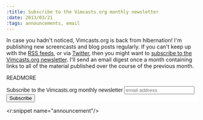 ```yaml
--- 
:title: Subscribe to the Vimcasts.org monthly newsletter
:date: 2013/03/21
:tags: announcements, email
---
```


In case you hadn't noticed, Vimcasts.org is back from hibernation! I'm publishing new screencasts and blog posts regularly. If you can't keep up with the [RSS feeds][feeds], or via [Twitter], then you might want to [subscribe to the Vimcasts.org newsletter][vimcasts-newsletter]. I'll send an email digest once a month containing links to all of the material published over the course of the previous month.

[vimcasts-newsletter]: http://eepurl.com/w5A7P
[Twitter]: http://twitter.com/vimcasts
[feeds]: http://vimcasts.org/feeds


READMORE

<!-- Begin MailChimp Signup Form -->
<link href="http://cdn-images.mailchimp.com/embedcode/slim-081711.css" rel="stylesheet" type="text/css">
<style type="text/css">
  #mc_embed_signup{background:#fff; clear:left; font:14px Helvetica,Arial,sans-serif; }
  /* Add your own MailChimp form style overrides in your site stylesheet or in this style block.
     We recommend moving this block and the preceding CSS link to the HEAD of your HTML file. */
</style>
<div id="mc_embed_signup">
<form action="http://vimcasts.us2.list-manage.com/subscribe/post?u=df4f31f3fbe8a516f190dda55&amp;id=35e22ad89b" method="post" id="mc-embedded-subscribe-form" name="mc-embedded-subscribe-form" class="validate" target="_blank" novalidate>
  <label for="mce-EMAIL">Subscribe to the Vimcasts.org monthly newsletter</label>
  <input type="email" value="" name="EMAIL" class="email" id="mce-EMAIL" placeholder="email address" required>
  <div class="clear"><input type="submit" value="Subscribe" name="subscribe" id="mc-embedded-subscribe" class="button"></div>
</form>
</div>

<!--End mc_embed_signup-->

<r:snippet name="announcement"/>
